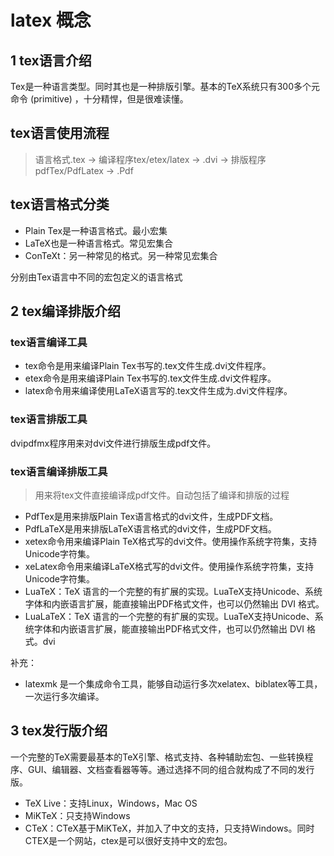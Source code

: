 # latex 概念

## 1 tex语言介绍
Tex是一种语言类型。同时其也是一种排版引擎。基本的TeX系统只有300多个元命令 (primitive) ，十分精悍，但是很难读懂。

## tex语言使用流程
> 语言格式.tex ->  编译程序tex/etex/latex -> .dvi -> 排版程序pdfTex/PdfLatex -> .Pdf

## tex语言格式分类

* Plain Tex是一种语言格式。最小宏集
* LaTeX也是一种语言格式。常见宏集合
* ConTeXt：另一种常见的格式。另一种常见宏集合

分别由Tex语言中不同的宏包定义的语言格式

## 2 tex编译排版介绍
### tex语言编译工具

* tex命令是用来编译Plain Tex书写的.tex文件生成.dvi文件程序。
* etex命令是用来编译Plain Tex书写的.tex文件生成.dvi文件程序。
* latex命令用来编译使用LaTeX语言写的.tex文件生成为.dvi文件程序。

### tex语言排版工具

dvipdfmx程序用来对dvi文件进行排版生成pdf文件。

### tex语言编译排版工具

> 用来将tex文件直接编译成pdf文件。自动包括了编译和排版的过程


* PdfTex是用来排版Plain Tex语言格式的dvi文件，生成PDF文档。
* PdfLaTeX是用来排版LaTeX语言格式的dvi文件，生成PDF文档。
* xetex命令用来编译Plain TeX格式写的dvi文件。使用操作系统字符集，支持Unicode字符集。
* xeLatex命令用来编译LaTeX格式写的dvi文件。使用操作系统字符集，支持Unicode字符集。
* LuaTeX：TeX 语言的一个完整的有扩展的实现。LuaTeX支持Unicode、系统字体和内嵌语言扩展，能直接输出PDF格式文件，也可以仍然输出 DVI 格式。
* LuaLaTeX：TeX 语言的一个完整的有扩展的实现。LuaTeX支持Unicode、系统字体和内嵌语言扩展，能直接输出PDF格式文件，也可以仍然输出 DVI 格式。dvi


补充：
* latexmk 是一个集成命令工具，能够自动运行多次xelatex、biblatex等工具，一次运行多次编译。

## 3 tex发行版介绍

一个完整的TeX需要最基本的TeX引擎、格式支持、各种辅助宏包、一些转换程序、GUI、编辑器、文档查看器等等。通过选择不同的组合就构成了不同的发行版。

* TeX Live：支持Linux，Windows，Mac OS
* MiKTeX：只支持Windows
* CTeX：CTeX基于MiKTeX，并加入了中文的支持，只支持Windows。同时CTEX是一个网站，ctex是可以很好支持中文的宏包。